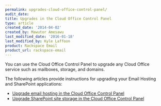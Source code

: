 ```yaml
---
permalink: upgrades-cloud-office-control-panel/
audit_date:
title: Upgrades in the Cloud Office Control Panel
type: article
created_date: '2014-04-02'
created_by: Mawutor Amesawu
last_modified_date: '2016-01-18'
last_modified_by: Kyle Laffoon
product: Rackspace Email
product_url: rackspace-email
---
```


You can use the Cloud Office Control Panel to upgrade any Cloud Office service such as mailboxes, storage, and domains.

The following articles provide instructions for upgrading your Email Hosting and SharePoint applications:

-   [Upgrade email hosting in the Cloud Office Control Panel](/how-to/upgrade-email-hosting-cloud-office-control-panel)
-   [Upgrade SharePoint site storage in the Cloud Office Control Panel](/how-to/upgrade-sharepoint-site-storage-cloud-office-control-panel)
